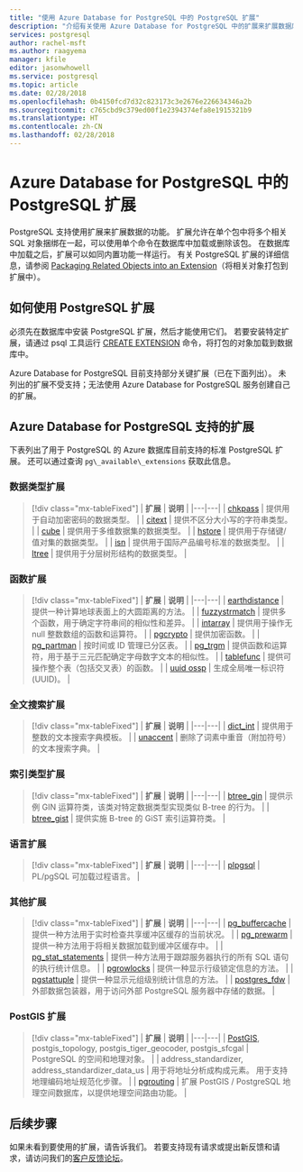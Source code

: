 ```yaml
---
title: "使用 Azure Database for PostgreSQL 中的 PostgreSQL 扩展"
description: "介绍有关使用 Azure Database for PostgreSQL 中的扩展来扩展数据库功能的功能。"
services: postgresql
author: rachel-msft
ms.author: raagyema
manager: kfile
editor: jasonwhowell
ms.service: postgresql
ms.topic: article
ms.date: 02/28/2018
ms.openlocfilehash: 0b4150fcd7d32c823173c3e2676e226634346a2b
ms.sourcegitcommit: c765cbd9c379ed00f1e2394374efa8e1915321b9
ms.translationtype: HT
ms.contentlocale: zh-CN
ms.lasthandoff: 02/28/2018
---
```

# <a name="postgresql-extensions-in-azure-database-for-postgresql"></a>Azure Database for PostgreSQL 中的 PostgreSQL 扩展
PostgreSQL 支持使用扩展来扩展数据的功能。 扩展允许在单个包中将多个相关 SQL 对象捆绑在一起，可以使用单个命令在数据库中加载或删除该包。 在数据库中加载之后，扩展可以如同内置功能一样运行。 有关 PostgreSQL 扩展的详细信息，请参阅 [Packaging Related Objects into an Extension](https://www.postgresql.org/docs/9.6/static/extend-extensions.html)（将相关对象打包到扩展中）。

## <a name="how-to-use-postgresql-extensions"></a>如何使用 PostgreSQL 扩展
必须先在数据库中安装 PostgreSQL 扩展，然后才能使用它们。 若要安装特定扩展，请通过 psql 工具运行 [CREATE EXTENSION](https://www.postgresql.org/docs/9.6/static/sql-createextension.html) 命令，将打包的对象加载到数据库中。

Azure Database for PostgreSQL 目前支持部分关键扩展（已在下面列出）。 未列出的扩展不受支持；无法使用 Azure Database for PostgreSQL 服务创建自己的扩展。

## <a name="extensions-supported-by-azure-database-for-postgresql"></a>Azure Database for PostgreSQL 支持的扩展
下表列出了用于 PostgreSQL 的 Azure 数据库目前支持的标准 PostgreSQL 扩展。 还可以通过查询 `pg\_available\_extensions` 获取此信息。

### <a name="data-types-extensions"></a>数据类型扩展

> [!div class="mx-tableFixed"]
| **扩展** | **说明** |
|---|---|
| [chkpass](https://www.postgresql.org/docs/9.6/static/chkpass.html) | 提供用于自动加密密码的数据类型。 |
| [citext](https://www.postgresql.org/docs/9.6/static/citext.html) | 提供不区分大小写的字符串类型。 |
| [cube](https://www.postgresql.org/docs/9.6/static/cube.html) | 提供用于多维数据集的数据类型。 |
| [hstore](https://www.postgresql.org/docs/9.6/static/hstore.html) | 提供用于存储键/值对集的数据类型。 |
| [isn](https://www.postgresql.org/docs/9.6/static/isn.html) | 提供用于国际产品编号标准的数据类型。 |
| [ltree](https://www.postgresql.org/docs/9.6/static/ltree.html) | 提供用于分层树形结构的数据类型。 |

### <a name="functions-extensions"></a>函数扩展

> [!div class="mx-tableFixed"]
| **扩展** | **说明** |
|---|---|
| [earthdistance](https://www.postgresql.org/docs/9.6/static/earthdistance.html) | 提供一种计算地球表面上的大圆距离的方法。 |
| [fuzzystrmatch](https://www.postgresql.org/docs/9.6/static/fuzzystrmatch.html) | 提供多个函数，用于确定字符串间的相似性和差异。 |
| [intarray](https://www.postgresql.org/docs/9.6/static/intarray.html) | 提供用于操作无 null 整数数组的函数和运算符。 |
| [pgcrypto](https://www.postgresql.org/docs/9.6/static/pgcrypto.html) | 提供加密函数。 |
| [pg\_partman](https://pgxn.org/dist/pg_partman/doc/pg_partman.html) | 按时间或 ID 管理已分区表。 |
| [pg\_trgm](https://www.postgresql.org/docs/9.6/static/pgtrgm.html) | 提供函数和运算符，用于基于三元匹配确定字母数字文本的相似性。 |
| [tablefunc](https://www.postgresql.org/docs/9.6/static/tablefunc.html) | 提供可操作整个表（包括交叉表）的函数。 |
| [uuid ossp](https://www.postgresql.org/docs/9.6/static/uuid-ossp.html) | 生成全局唯一标识符 (UUID)。 |

### <a name="full-text-search-extensions"></a>全文搜索扩展

> [!div class="mx-tableFixed"]
| **扩展** | **说明** |
|---|---|
| [dict\_int](https://www.postgresql.org/docs/9.6/static/dict-int.html) | 提供用于整数的文本搜索字典模板。 |
| [unaccent](https://www.postgresql.org/docs/9.6/static/unaccent.html) | 删除了词素中重音（附加符号）的文本搜索字典。 |

### <a name="index-types-extensions"></a>索引类型扩展

> [!div class="mx-tableFixed"]
| **扩展** | **说明** |
|---|---|
| [btree\_gin](https://www.postgresql.org/docs/9.6/static/btree-gin.html) | 提供示例 GIN 运算符类，该类对特定数据类型实现类似 B-tree 的行为。 |
| [btree\_gist](https://www.postgresql.org/docs/9.6/static/btree-gist.html) | 提供实施 B-tree 的 GiST 索引运算符类。 |

### <a name="language-extensions"></a>语言扩展

> [!div class="mx-tableFixed"]
| **扩展** | **说明** |
|---|---|
| [plpgsql](https://www.postgresql.org/docs/9.6/static/plpgsql.html) | PL/pgSQL 可加载过程语言。 |

### <a name="miscellaneous-extensions"></a>其他扩展

> [!div class="mx-tableFixed"]
| **扩展** | **说明** |
|---|---|
| [pg\_buffercache](https://www.postgresql.org/docs/9.6/static/pgbuffercache.html) | 提供一种方法用于实时检查共享缓冲区缓存的当前状况。 |
| [pg\_prewarm](https://www.postgresql.org/docs/9.6/static/pgprewarm.html) | 提供一种方法用于将相关数据加载到缓冲区缓存中。 |
| [pg\_stat\_statements](https://www.postgresql.org/docs/9.6/static/pgstatstatements.html) | 提供一种方法用于跟踪服务器执行的所有 SQL 语句的执行统计信息。 |
| [pgrowlocks](https://www.postgresql.org/docs/9.6/static/pgrowlocks.html) | 提供一种显示行级锁定信息的方法。 |
| [pgstattuple](https://www.postgresql.org/docs/9.6/static/pgstattuple.html) | 提供一种显示元组级别统计信息的方法。 |
| [postgres\_fdw](https://www.postgresql.org/docs/9.6/static/postgres-fdw.html) | 外部数据包装器，用于访问外部 PostgreSQL 服务器中存储的数据。 |

### <a name="postgis-extensions"></a>PostGIS 扩展

> [!div class="mx-tableFixed"]
| **扩展** | **说明** |
|---|---|
| [PostGIS](http://www.postgis.net/), postgis\_topology, postgis\_tiger\_geocoder, postgis\_sfcgal | PostgreSQL 的空间和地理对象。 |
| address\_standardizer, address\_standardizer\_data\_us | 用于将地址分析成构成元素。 用于支持地理编码地址规范化步骤。 |
| [pgrouting](http://pgrouting.org/) | 扩展 PostGIS / PostgreSQL 地理空间数据库，以提供地理空间路由功能。 |

## <a name="next-steps"></a>后续步骤
如果未看到要使用的扩展，请告诉我们。 若要支持现有请求或提出新反馈和请求，请访问我们的[客户反馈论坛](https://feedback.azure.com/forums/597976-azure-database-for-postgresql)。
